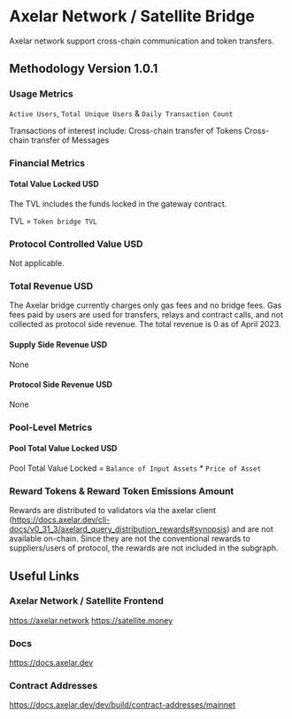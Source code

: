 # Axelar Network / Satellite Bridge

Axelar network support cross-chain communication and token transfers.

## Methodology Version 1.0.1

### Usage Metrics

`Active Users`, `Total Unique Users` & `Daily Transaction Count`

Transactions of interest include:
Cross-chain transfer of Tokens
Cross-chain transfer of Messages

### Financial Metrics

#### Total Value Locked USD

The TVL includes the funds locked in the gateway contract.

TVL = `Token bridge TVL`

### Protocol Controlled Value USD

Not applicable.

### Total Revenue USD

The Axelar bridge currently charges only gas fees and no bridge fees. Gas fees paid by users are used for transfers, relays and contract calls, and not collected as protocol side revenue. The total revenue is 0 as of April 2023.

#### Supply Side Revenue USD

None

#### Protocol Side Revenue USD

None

### Pool-Level Metrics

#### Pool Total Value Locked USD

Pool Total Value Locked = `Balance of Input Assets` \* `Price of Asset`

### Reward Tokens & Reward Token Emissions Amount

Rewards are distributed to validators via the axelar client (https://docs.axelar.dev/cli-docs/v0_31_3/axelard_query_distribution_rewards#synopsis) and are not available on-chain. Since they are not the conventional rewards to suppliers/users of protocol, the rewards are not included in the subgraph.

## Useful Links

### Axelar Network / Satellite Frontend

https://axelar.network
https://satellite.money

### Docs

https://docs.axelar.dev

### Contract Addresses

https://docs.axelar.dev/dev/build/contract-addresses/mainnet
